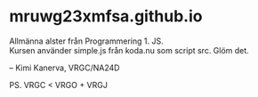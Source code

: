 # mruwg23xmfsa.github.io

Allmänna alster från Programmering 1. JS.\
Kursen använder simple.js från koda.nu som script src. Glöm det.

– Kimi Kanerva, VRGC/NA24D

PS. VRGC < VRGO + VRGJ
